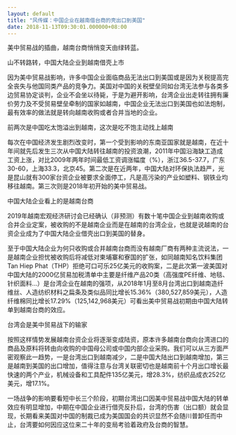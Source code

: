 ```yaml
---
layout: default
title: "风传媒：中国企业在越南借台商的壳出口到美国"
date: 2018-11-13T09:30:01.000000+08:00
---
```


美中贸易战的插曲，越南台商悄悄变天由绿转蓝。

山不转路转，中国大陆企业到越南借壳上市

因为美中贸易战影响，许多中国企业面临商品无法出口到美国或是因为关税提高完全丧失与他国同类产品的竞争力。美国对中国的关税壁垒同如台湾无法参与各类多边贸易协定谈判，企业不会坐以待毙，于是为避开影响，台湾企业出走转往拥有廉价劳力及不受贸易壁垒牵制的国家如越南，中国企业无法出口到美国也如法炮制，最有效率的做法就是转向越南收购或者合并当地的企业。

前两次是中国吃太饱溢出到越南，这次是吃不饱主动找上越南

每次在中国经济发生剧烈改变时，第一个受到影响的东南亚国家就是越南，在近十年间就先后发生三次从中国大陆转往越南的投资浪潮，2011年中国沿海缺工造成工资上涨，对比2009年两年时间最低工资调涨幅度（%），浙江36.5-37.7，广东30-60，上海33.3，北京45。第二次是在近两年，中国大陆对环保执法趋严，光是昆山就有300家台资企业被要求全面停工，凡是高污染的产业如塑料、钢铁业均移往越南。第三次则是2018年初开始的美中贸易战。

中国大陆企业看上的是越南台商

2019年越南宏观经济研讨会已经确认（非预测）有数十笔中国企业到越南收购或合并企业定案，被收购的不是越南企业而是在越南的台湾企业，也就是说越南的台资企业成为了中国大陆企业借壳出口到美国的替身。

至于中国大陆企业为何只收购或合并越南台商而没有越南厂商有两种主流说法，一是越南企业担忧被收购后将减低对柬埔寨和寮国的扩张，如同越南知名饮料集团Tan Hiep Phat（THP）拒绝可口可乐25亿美元的收购案，二是此次第一波美国对中国大陆的2000亿贸易加税清单中主要是纤维产品20类（高强度PE纤维、地毯、针织面料…）是台湾企业在越南的强项，从2018年1月至8月台湾出口到越南造纤维丝、人造纺织材料之扁条及类似品同比增长15.36%（380,527,859美元），人造纤维棉同比增长17.29%（125,142,968美元）可看出美中贸易战初期由中国大陆转单到越南台商的效应。

台湾会是美中贸易战下的输家

按照这样情势发展越南台资企业将逐渐变成陆资，原本许多越南台商向台湾进口的商品及原料将转由向收购的中国母公司或中国内部企业采购。我们可以从三方面严密观察此一趋势，一是台湾出口到越南减少，二是中国大陆出口到越南增加，第三是越南到美国的出口增加，值得注意与台湾关联密切也是越南前十个月出口增长最快速的两个产业，机械设备和工具配件135亿美元，增28.3%，纺织品成衣252亿美元，增17.1%。

一场战争的影响要看短中长三个阶段，初期台湾出口因美中贸易战中国大陆的转单效应有明显增加，中期在中国企业进行借壳反扑后，台湾的伤害（出口额）就会显现，长期看来美国对中国的制裁已成为美国国会的共识显然不会随川普卸任而中止，台湾要如何因应这位来二十年的变局考验着政府及台商的智慧。

